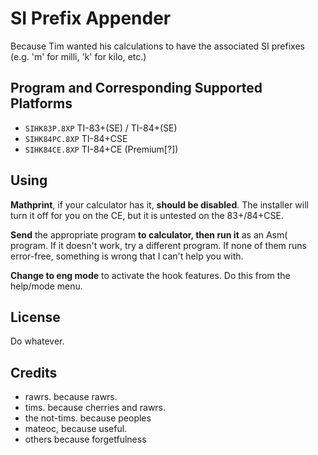 SI Prefix Appender
==================

Because Tim wanted his calculations to have the associated SI prefixes (e.g.
'm' for milli, 'k' for kilo, etc.)

Program and Corresponding Supported Platforms
---------------------------------------------
* `SIHK83P.8XP` TI-83+(SE) / TI-84+(SE)
* `SIHK84PC.8XP` TI-84+CSE
* `SIHK84CE.8XP` TI-84+CE (Premium[?])

Using
-----
**Mathprint**, if your calculator has it, **should be disabled**. The installer 
will turn it off for you on the CE, but it is untested on the 83+/84+CSE.

**Send** the appropriate program **to calculator, then run it** as an Asm( program.
If it doesn't work, try a different program. If none of them runs error-free,
something is wrong that I can't help you with.

**Change to eng mode** to activate the hook features. Do this from the help/mode
menu.

License
-------
Do whatever.

Credits
-------
* rawrs. because rawrs.
* tims. because cherries and rawrs.
* the not-tims. because peoples
* mateoc, because useful.
* others because forgetfulness








